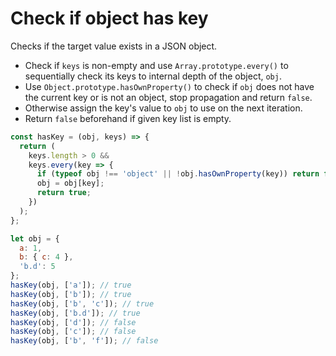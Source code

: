 # Check if object has key

Checks if the target value exists in a JSON object.

* Check if `keys` is non-empty and use `Array.prototype.every()` to sequentially check its keys to internal depth of the object, `obj`.
* Use `Object.prototype.hasOwnProperty()` to check if `obj` does not have the current key or is not an object, stop propagation and return `false`.
* Otherwise assign the key's value to `obj` to use on the next iteration.
* Return `false` beforehand if given key list is empty.

```js
const hasKey = (obj, keys) => {
  return (
    keys.length > 0 &&
    keys.every(key => {
      if (typeof obj !== 'object' || !obj.hasOwnProperty(key)) return false;
      obj = obj[key];
      return true;
    })
  );
};
```

```js
let obj = {
  a: 1,
  b: { c: 4 },
  'b.d': 5
};
hasKey(obj, ['a']); // true
hasKey(obj, ['b']); // true
hasKey(obj, ['b', 'c']); // true
hasKey(obj, ['b.d']); // true
hasKey(obj, ['d']); // false
hasKey(obj, ['c']); // false
hasKey(obj, ['b', 'f']); // false
```
